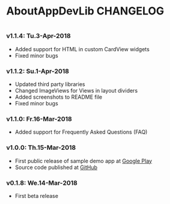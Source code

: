 #
# AboutAppDevLib CHANGELOG
#

### v1.1.4: Tu.3-Apr-2018
* Added support for HTML in custom CardView widgets
* Fixed minor bugs

### v1.1.2: Su.1-Apr-2018
* Updated third party libraries
* Changed ImageViews for Views in layout dividers
* Added screenshots to README file
* Fixed minor bugs

### v1.1.0: Fr.16-Mar-2018
* Added support for Frequently Asked Questions (FAQ)

### v1.0.0: Th.15-Mar-2018
* First public release of sample demo app at [Google Play](https://play.google.com/store/apps/details?id=net.ej3.libs.aboutappdevlib.app)
* Source code published at [GitHub](https://github.com/ej3dev/AboutAppDevLib)

### v0.1.8: We.14-Mar-2018
* First beta release